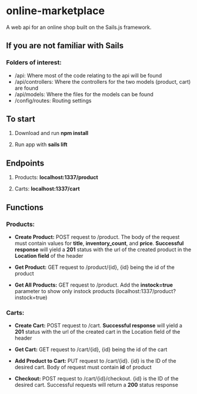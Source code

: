 # online-marketplace
A web api for an online shop built on the Sails.js framework.


## If you are not familiar with Sails
### Folders of interest:
- /api: Where most of the code relating to the api will be found
- /api/controllers: Where the controllers for the two models (product, cart) are found
- /api/models: Where the files for the models can be found
- /config/routes: Routing settings
  


## To start

1. Download and run __npm install__

2. Run app with __sails lift__

## Endpoints

1. Products: __localhost:1337/product__

2. Carts: __localhost:1337/cart__

## Functions

### Products:
- __Create Product:__ POST request to /product. The body of the request must contain values for __title__, __inventory_count__, and __price__. __Successful response__ will yield a __201__ status with the url of the created product in the __Location field__ of the header

- __Get Product:__ GET request to /product/{id}, {id} being the id of the product

- __Get All Products:__ GET request to /product. Add the __instock=true__ parameter to show only instock products (localhost:1337/product?instock=true)


### Carts:
- __Create Cart:__ POST request to /cart. __Successful response__ will yield a __201__ status with the url of the created cart in the Location field of the header

- __Get Cart:__ GET request to /cart/{id}, {id} being the id of the cart

- __Add Product to Cart:__ PUT request to /cart/{id}. {id} is the ID of the desired cart. Body of request must contain __id__ of product

- __Checkout:__ POST request to /cart/{id}/checkout. {id} is the ID of the desired cart. Successful requests will return a __200__ status response

